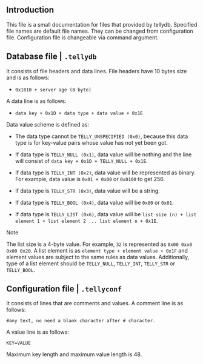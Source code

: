 ## Introduction
This file is a small documentation for files that provided by tellydb. Specified file names are default file names.
They can be changed from configuration file. Configuration file is changeable via command argument.

## Database file | `.tellydb`
It consists of file headers and data lines. File headers have 10 bytes size and is as follows:
* `0x1810 + server age (8 byte)`

A data line is as follows:
* `data key + 0x1D + data type + data value + 0x1E`

Data value scheme is defined as:
* The data type cannot be `TELLY_UNSPECIFIED (0x0)`, because this data type is for key-value pairs whose value has not yet been got.
* If data type is `TELLY_NULL (0x1)`, data value will be nothing and the line will consist of `data key + 0x1D + TELLY_NULL + 0x1E`.
* If data type is `TELLY_INT (0x2)`, data value will be represented as binary. For example, data value is `0x01 + 0x00` or `0x0100` to get 256.
* If data type is `TELLY_STR (0x3)`, data value will be a string.
* If data type is `TELLY_BOOL (0x4)`, data value will be `0x00` or `0x01`.

* If data type is `TELLY_LIST (0x6)`, data value will be `list size (n) + list element 1 + list element 2 ... list element n + 0x1E`.

> [!NOTE]
> The list size is a 4-byte value. For example, `32` is represented as `0x00 0xx0 0x00 0x20`.
> A list element is as `element type + element value + 0x1F` and element values ​​are subject to the same rules as data values.
> Additionally, type of a list element should be `TELLY_NULL`, `TELLY_INT`, `TELLY_STR` or `TELLY_BOOL`.

## Configuration file | `.tellyconf`
It consists of lines that are comments and values. A comment line is as follows:
```
#any text, no need a blank character after # character.
```

A value line is as follows:
```
KEY=VALUE
```

Maximum key length and maximum value length is 48.
